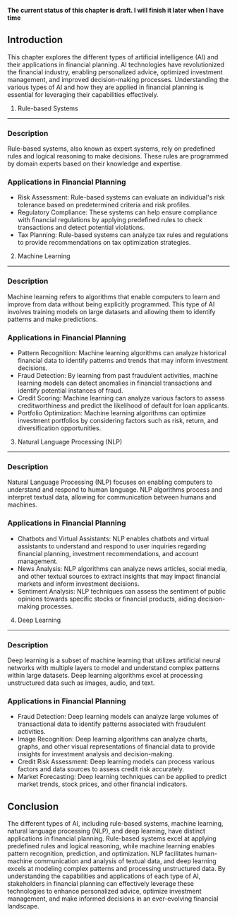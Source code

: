 **The current status of this chapter is draft. I will finish it later when I have time**

Introduction
------------

This chapter explores the different types of artificial intelligence (AI) and their applications in financial planning. AI technologies have revolutionized the financial industry, enabling personalized advice, optimized investment management, and improved decision-making processes. Understanding the various types of AI and how they are applied in financial planning is essential for leveraging their capabilities effectively.

1. Rule-based Systems
---------------------

### Description

Rule-based systems, also known as expert systems, rely on predefined rules and logical reasoning to make decisions. These rules are programmed by domain experts based on their knowledge and expertise.

### Applications in Financial Planning

* Risk Assessment: Rule-based systems can evaluate an individual's risk tolerance based on predetermined criteria and risk profiles.
* Regulatory Compliance: These systems can help ensure compliance with financial regulations by applying predefined rules to check transactions and detect potential violations.
* Tax Planning: Rule-based systems can analyze tax rules and regulations to provide recommendations on tax optimization strategies.

2. Machine Learning
-------------------

### Description

Machine learning refers to algorithms that enable computers to learn and improve from data without being explicitly programmed. This type of AI involves training models on large datasets and allowing them to identify patterns and make predictions.

### Applications in Financial Planning

* Pattern Recognition: Machine learning algorithms can analyze historical financial data to identify patterns and trends that may inform investment decisions.
* Fraud Detection: By learning from past fraudulent activities, machine learning models can detect anomalies in financial transactions and identify potential instances of fraud.
* Credit Scoring: Machine learning can analyze various factors to assess creditworthiness and predict the likelihood of default for loan applicants.
* Portfolio Optimization: Machine learning algorithms can optimize investment portfolios by considering factors such as risk, return, and diversification opportunities.

3. Natural Language Processing (NLP)
------------------------------------

### Description

Natural Language Processing (NLP) focuses on enabling computers to understand and respond to human language. NLP algorithms process and interpret textual data, allowing for communication between humans and machines.

### Applications in Financial Planning

* Chatbots and Virtual Assistants: NLP enables chatbots and virtual assistants to understand and respond to user inquiries regarding financial planning, investment recommendations, and account management.
* News Analysis: NLP algorithms can analyze news articles, social media, and other textual sources to extract insights that may impact financial markets and inform investment decisions.
* Sentiment Analysis: NLP techniques can assess the sentiment of public opinions towards specific stocks or financial products, aiding decision-making processes.

4. Deep Learning
----------------

### Description

Deep learning is a subset of machine learning that utilizes artificial neural networks with multiple layers to model and understand complex patterns within large datasets. Deep learning algorithms excel at processing unstructured data such as images, audio, and text.

### Applications in Financial Planning

* Fraud Detection: Deep learning models can analyze large volumes of transactional data to identify patterns associated with fraudulent activities.
* Image Recognition: Deep learning algorithms can analyze charts, graphs, and other visual representations of financial data to provide insights for investment analysis and decision-making.
* Credit Risk Assessment: Deep learning models can process various factors and data sources to assess credit risk accurately.
* Market Forecasting: Deep learning techniques can be applied to predict market trends, stock prices, and other financial indicators.

Conclusion
----------

The different types of AI, including rule-based systems, machine learning, natural language processing (NLP), and deep learning, have distinct applications in financial planning. Rule-based systems excel at applying predefined rules and logical reasoning, while machine learning enables pattern recognition, prediction, and optimization. NLP facilitates human-machine communication and analysis of textual data, and deep learning excels at modeling complex patterns and processing unstructured data. By understanding the capabilities and applications of each type of AI, stakeholders in financial planning can effectively leverage these technologies to enhance personalized advice, optimize investment management, and make informed decisions in an ever-evolving financial landscape.
